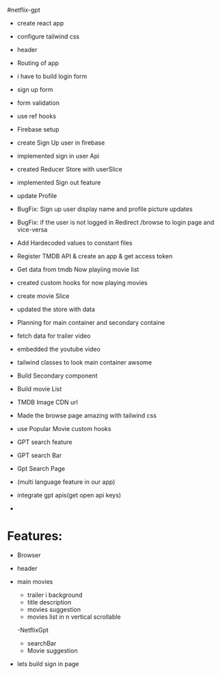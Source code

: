 #netflix-gpt

- create react app
- configure tailwind css
- header
- Routing of app
- i have to build login form
- sign up form
- form validation
- use ref hooks
- Firebase setup
- create Sign Up user in firebase
- implemented sign in user Api
- created Reducer Store with userSlice
- implemented Sign out feature
- update Profile
- BugFix: Sign up user display name and profile picture updates
- BugFix: if the user is not logged in Redirect /browse to login page and vice-versa
- Add Hardecoded values to constant files
- Register TMDB API & create an app & get access token
- Get data from tmdb Now playiing movie list
- created custom hooks for now playing movies
- create movie Slice
- updated the store with data
- Planning for main container and secondary containe
- fetch data for trailer video
- embedded the youtube video
- tailwind classes to look main container awsome
-  Build Secondary component
- Build movie List
- TMDB Image CDN url
- Made the browse page amazing with tailwind css
- use Popular Movie custom hooks
- GPT search feature
- GPT search Bar
- Gpt Search Page
- (multi language feature in our app)

-  integrate gpt apis(get open api keys)
-  




# Features:

- Browser
 - header
 - main movies
    - trailer i background
    - title description 
    - movies suggestion
    - movies list in n vertical scrollable
     
     -NetflixGpt
     - searchBar
     - Movie suggestion


- lets build sign in page
